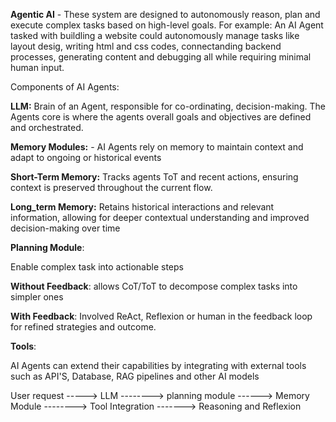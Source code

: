 **Agentic AI** - These system are designed to autonomously reason, plan and execute complex tasks based on high-level goals.
  For example: An AI Agent tasked with buildling a website could autonomously manage tasks like layout desig, writing html and css codes, connectanding backend processes, generating content
              and debugging all while requiring minimal human input.

Components of AI Agents:

**LLM:** Brain of an Agent, responsible for co-ordinating, decision-making. The Agents core is where the agents overall goals and objectives are defined and orchestrated.

**Memory Modules:** - AI Agents rely on memory to maintain context and adapt to ongoing or historical events

  **Short-Term Memory:** Tracks agents ToT and recent actions, ensuring context is preserved throughout the current flow.
  
  **Long_term Memory:** Retains historical interactions and relevant information, allowing for deeper contextual understanding and improved decision-making over time

**Planning Module**:
  
  Enable complex task into actionable steps
  
  **Without Feedback**: allows CoT/ToT to decompose complex tasks into simpler ones
  
  **With Feedback**: Involved ReAct, Reflexion or human in the feedback loop for refined strategies and outcome.

**Tools**:

AI Agents can extend their capabilities by integrating with external tools such as API'S, Database, RAG pipelines and other AI models

User request -----> LLM --------> planning module ------> Memory Module --------> Tool Integration -------> Reasoning and Reflexion

